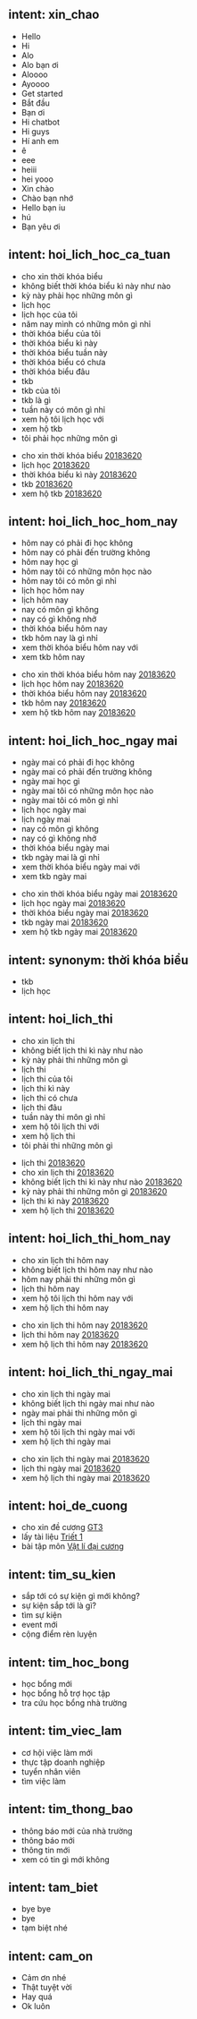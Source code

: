 ## intent: xin_chao 
<!-- no entity -->
- Hello
- Hi
- Alo
- Alo bạn ơi
- Aloooo
- Ayoooo
- Get started
- Bắt đầu
- Bạn ơi
- Hi chatbot
- Hi guys
- Hí anh em
- ê
- eee
- heiii
- hei yooo
- Xin chào
- Chào bạn nhớ
- Hello bạn iu
- hú
- Bạn yêu ơi

## intent: hoi_lich_hoc_ca_tuan
<!-- no entity -->
- cho xin thời khóa biểu
- không biết thời khóa biểu kì này như nào
- kỳ này phải học những môn gì
- lịch học
- lịch học của tôi 
- năm nay mình có những môn gì nhỉ
- thời khóa biểu của tôi
- thời khóa biểu kì này
- thời khóa biểu tuần này
- thời khóa biểu có chưa
- thời khóa biểu đâu
- tkb
- tkb của tôi
- tkb là gì
- tuần này có môn gì nhỉ
- xem hộ tôi lịch học với
- xem hộ tkb
- tôi phải học những môn gì

<!--with entities-->
<!-- entity "MSSV" has value "20183620" -->
- cho xin thời khóa biểu [20183620](MSSV)
- lịch học [20183620](MSSV)
- thời khóa biểu kì này [20183620](MSSV)
- tkb [20183620](MSSV)
- xem hộ tkb [20183620](MSSV)

## intent: hoi_lich_hoc_hom_nay
<!-- no entities -->
- hôm nay có phải đi học không 
- hôm nay có phải đến trường không
- hôm nay học gì
- hôm nay tôi có những môn học nào
- hôm nay tôi có môn gì nhỉ
- lịch học hôm nay
- lịch hôm nay
- nay có môn gì không
- nay có gì không nhở
- thời khóa biểu hôm nay
- tkb hôm nay là gì nhỉ
- xem thời khóa biểu hôm nay với
- xem tkb hôm nay
<!-- with entities  -->
- cho xin thời khóa biểu hôm nay [20183620](MSSV)
- lịch học hôm nay [20183620](MSSV)
- thời khóa biểu hôm nay [20183620](MSSV)
- tkb hôm nay [20183620](MSSV)
- xem hộ tkb hôm nay [20183620](MSSV)


## intent: hoi_lich_hoc_ngay mai
<!-- no entities -->
- ngày mai có phải đi học không 
- ngày mai có phải đến trường không
- ngày mai học gì
- ngày mai tôi có những môn học nào
- ngày mai tôi có môn gì nhỉ
- lịch học ngày mai
- lịch ngày mai
- nay có môn gì không
- nay có gì không nhở
- thời khóa biểu ngày mai
- tkb ngày mai là gì nhỉ
- xem thời khóa biểu ngày mai với
- xem tkb ngày mai
<!-- with entities -->
- cho xin thời khóa biểu ngày mai [20183620](MSSV)
- lịch học ngày mai [20183620](MSSV)
- thời khóa biểu ngày mai [20183620](MSSV)
- tkb ngày mai [20183620](MSSV)
- xem hộ tkb ngày mai [20183620](MSSV)

## intent: synonym: thời khóa biểu
- tkb
- lịch học 

## intent: hoi_lich_thi
<!-- no entities -->
- cho xin lịch thi
- không biết lịch thi kì này như nào
- kỳ này phải thi những môn gì
- lịch thi
- lịch thi của tôi 
- lịch thi kì này
- lịch thi có chưa
- lịch thi đâu
- tuần này thi môn gì nhỉ
- xem hộ tôi lịch thi với
- xem hộ lịch thi
- tôi phải thi những môn gì
<!-- with entities -->
- lịch thi [20183620](MSSV)
- cho xin lịch thi [20183620](MSSV)
- không biết lịch thi kì này như nào [20183620](MSSV)
- kỳ này phải thi những môn gì [20183620](MSSV)
- lịch thi kì này [20183620](MSSV)
- xem hộ lịch thi [20183620](MSSV)

## intent: hoi_lich_thi_hom_nay
<!-- no entities -->
- cho xin lịch thi hôm nay
- không biết lịch thi hôm nay như nào
- hôm nay phải thi những môn gì
- lịch thi hôm nay
- xem hộ tôi lịch thi hôm nay với
- xem hộ lịch thi hôm nay
<!-- with entities -->
- cho xin lịch thi hôm nay [20183620](MSSV)
- lịch thi hôm nay [20183620](MSSV)
- xem hộ lịch thi hôm nay [20183620](MSSV)

## intent: hoi_lich_thi_ngay_mai
<!-- no entities -->
- cho xin lịch thi ngày mai
- không biết lịch thi ngày mai như nào
- ngày mai phải thi những môn gì
- lịch thi ngày mai
- xem hộ tôi lịch thi ngày mai với
- xem hộ lịch thi ngày mai
<!-- with entities -->
- cho xin lịch thi ngày mai [20183620](MSSV)
- lịch thi ngày mai [20183620](MSSV)
- xem hộ lịch thi ngày mai [20183620](MSSV)

## intent: hoi_de_cuong
- cho xin đề cương [GT3](subject)
- lấy tài liệu [Triết 1](subject)
- bài tập môn [Vật lí đại cương](subject)

## intent: tim_su_kien
- sắp tới có sự kiện gì mới không?
- sự kiện sắp tới là gì?
- tìm sự kiện
- event mới
- cộng điểm rèn luyện

## intent: tim_hoc_bong
- học bổng mới
- học bổng hỗ trợ học tập
- tra cứu học bổng nhà trường

## intent: tim_viec_lam
- cơ hội việc làm mới
- thực tập doanh nghiệp
- tuyển nhân viên
- tìm việc làm

## intent: tim_thong_bao
- thông báo mới của nhà trường
- thông báo mới
- thông tin mới
- xem có tin gì mới không

## intent: tam_biet
- bye bye
- bye
- tạm biệt nhé

## intent: cam_on
- Cảm ơn nhé
- Thật tuyệt vời
- Hay quá
- Ok luôn